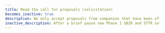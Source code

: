 ```yaml
---
title: Read the call for proposals (solicitation)
becomes_inactive: true
description: We only accept proposals from companies that have been officially invited to submit (via the Project Pitch process). You can check out our current SBIR solicitation or STTR solicitation to get a sense of NSF’s objectives.
inactive_description: After a brief pause new Phase I SBIR and STTR solicitations are expected in the weeks following the current closing date. You can check out our archived [{{ site.data.solicitations['SBIR'].title }}]({{ site.data.solicitations['SBIR'].url }}) or [{{ site.data.solicitations['STTR'].title }}]({{ site.data.solicitations['STTR'].url }}) to get a sense of NSF's objectives.
---
```

